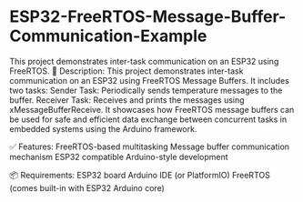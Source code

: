 # ESP32-FreeRTOS-Message-Buffer-Communication-Example
This project demonstrates inter-task communication on an ESP32 using FreeRTOS.
📝 Description:
This project demonstrates inter-task communication on an ESP32 using FreeRTOS Message Buffers. It includes two tasks:
Sender Task: Periodically sends temperature messages to the buffer.
Receiver Task: Receives and prints the messages using xMessageBufferReceive.
It showcases how FreeRTOS message buffers can be used for safe and efficient data exchange between concurrent tasks in embedded systems using the Arduino framework.

✅ Features:
FreeRTOS-based multitasking
Message buffer communication mechanism
ESP32 compatible
Arduino-style development

📦 Requirements:
ESP32 board
Arduino IDE (or PlatformIO)
FreeRTOS (comes built-in with ESP32 Arduino core)
